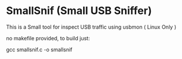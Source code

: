 # SmallSnif (Small USB Sniffer)
This is a Small tool for inspect USB traffic using usbmon ( Linux Only )

no makefile provided, to build just: 

gcc smallsnif.c -o smallsnif

